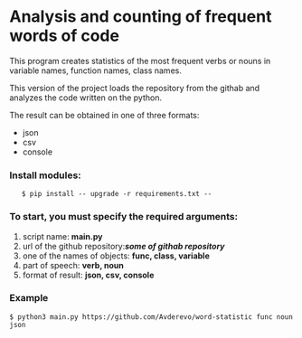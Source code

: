 # Analysis and counting of frequent words of code

This program creates statistics of the most frequent verbs or nouns in variable names, function names, class names.

This version of the project loads the repository from the githab and analyzes the code written on the python.

The result can be obtained in one of three formats:

 - json
 - csv
 - console


### Install modules:

``` 
   $ pip install -- upgrade -r requirements.txt --
```

### To start, you must specify the required arguments:


1. script name: **main.py**
2. url of the github repository:***some of githab repository***
3. one of the names of objects: **func, class, variable**
4. part of speech: **verb, noun**
5. format of result: **json, csv, console**


### Example


```
$ python3 main.py https://github.com/Avderevo/word-statistic func noun json
```

